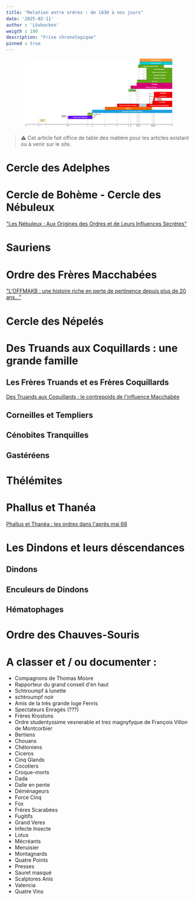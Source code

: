 ```yaml
---
title: "Relation entre ordres : de 1830 à nos jours"
date: '2025-02-11'
author : 'Lövbacken'
weigth : 100
description: "Frise chronologique"
pinned : true
---
```


<style>
  img {
    display: block;
    margin-left: auto;
    margin-right: auto;
    max-width: 80%; /* Pour garantir que l'image ne dépasse pas la largeur de l'écran */
  }
</style>

![](frise.png)

> ⚠️ Cet article fait office de table des matière pour les articles existant ou à venir sur le site.

# Cercle des Adelphes

# Cercle de Bohème - Cercle des Nébuleux

["Les Nébuleux : Aux Origines des Ordres et de Leurs Influences Secrètes"](/posts/nébuleux/)

# Sauriens

# Ordre des Frères Macchabées

["L'OFFMAKB : une histoire riche en perte de pertinence depuis plus de 20 ans..."](/posts/OFFMAKB/)

# Cercle des Népelés 

# Des Truands aux Coquillards : une grande famille

## Les Frères Truands et es Frères Coquillards

[Des Truands aux Coquillards : le contrepoids de l'influence Macchabée](/posts/truands/)

## Corneilles et Templiers

## Cénobites Tranquilles

## Gastéréens

# Thélémites

# Phallus et Thanéa
[Phallus et Thanèa : les ordres dans l'après mai 68](/posts/phallus/)

# Les Dindons et leurs déscendances

## Dindons

## Enculeurs de Dindons

## Hématophages

# Ordre des Chauves-Souris


# A classer et / ou documenter : 

- Compagnons de Thomas Moore
- Rapporteur du grand conseil d'en haut
- Schtroumpf à lunette
- schtroumpf noir
- Amis de la très grande loge Fenris
- Spectateurs Enragés (???)
- Frères Krostons
- Ordre studentyssime vesnerable et trez magnyfyque de François Villon de Montcorbier
- Bertiens
- Chouans
- Chéloniens
- Ciceros
- Cinq Glands
- Cocotiers
- Croque-morts
- Dada
- Dalle en pente
- Déménageurs
- Force Cinq
- Fox
- Frères Scarabées
- Fugitifs
- Grand Veres
- Infecte Insecte
- Lotus
- Mécréants
- Menuisier
- Montagnards
- Quatre Points
- Presses
- Sauret masqué
- Scalptores Anis
- Valencia
- Quatre Vins